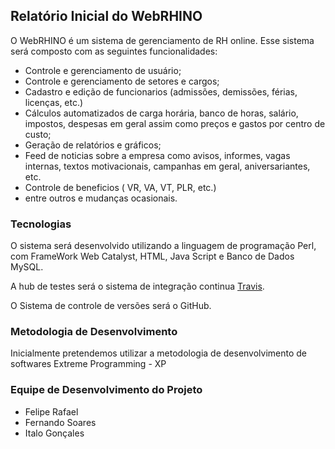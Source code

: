 ## Relatório Inicial do WebRHINO

O WebRHINO é um sistema de gerenciamento de RH online. Esse sistema será composto com as seguintes funcionalidades:
* Controle e gerenciamento de usuário;
* Controle e gerenciamento de setores e cargos;
* Cadastro e edição de funcionarios (admissões, demissões, férias, licenças, etc.)
* Cálculos automatizados de carga horária, banco de horas, salário, impostos, despesas em geral
assim como preços e gastos por centro de custo;
* Geração de relatórios e gráficos;
* Feed de noticias sobre a empresa como avisos, informes, vagas internas, textos motivacionais, campanhas em geral,
aniversariantes, etc.
* Controle de beneficios ( VR, VA, VT, PLR, etc.)
* entre outros e mudanças ocasionais.

### Tecnologias

O sistema será desenvolvido utilizando a linguagem de programação Perl, com FrameWork Web Catalyst, 
HTML, Java Script e Banco de Dados MySQL.

A hub de testes será o sistema de integração continua [Travis](https://travis-ci.org).

O Sistema de controle de versões será o GitHub.

### Metodologia de Desenvolvimento

Inicialmente pretendemos utilizar a metodologia de desenvolvimento de softwares Extreme Programming - XP

### Equipe de Desenvolvimento do Projeto

* Felipe Rafael
* Fernando Soares
* Italo Gonçales
